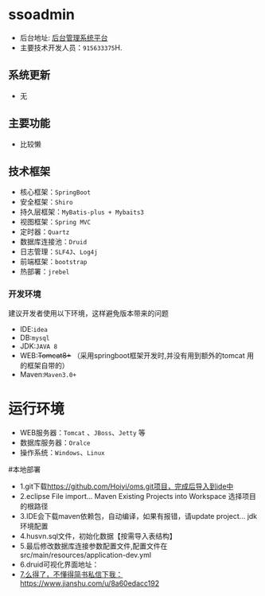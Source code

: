 # ssoadmin
* 后台地址: <a href="http://127.0.0.1/oms/login">后台管理系统平台</a><br/>
* 主要技术开发人员：`915633375`H.<br/>
## 系统更新
* 无
## 主要功能
* 比较懒<br/>

## 技术框架
* 核心框架：`SpringBoot`
* 安全框架：`Shiro`
* 持久层框架：`MyBatis-plus + Mybaits3`
* 视图框架：`Spring MVC`
* 定时器：`Quartz`
* 数据库连接池：`Druid`
* 日志管理：`SLF4J`、`Log4j`
* 前端框架：`bootstrap`
* 热部署：`jrebel`

### 开发环境
建议开发者使用以下环境，这样避免版本带来的问题
* IDE:`idea`
* DB:`mysql`
* JDK:`JAVA 8`
* WEB:<del>Tomcat8+</del> （采用springboot框架开发时,并没有用到额外的tomcat 用的框架自带的）
* Maven:`Maven3.0+`

# 运行环境
* WEB服务器：`Tomcat` 、`JBoss`、`Jetty` 等
* 数据库服务器：`Oralce`
* 操作系统：`Windows`、`Linux`

#本地部署
* 1.git下载<a href="https://github.com/Hoiyi/oms.git">https://github.com/Hoiyi/oms.git项目，完成后导入到ide中
* 2.eclipse File import... Maven Existing Projects into Workspace 选择项目的根路径
* 3.IDE会下载maven依赖包，自动编译，如果有报错，请update project... jdk环境配置
* 4.husvn.sql文件，初始化数据【按需导入表结构】
* 5.最后修改数据库连接参数配置文件,配置文件在src/main/resources/application-dev.yml
* 6.druid可视化界面地址：<a href="http://127.0.0.1/oms/druid/index.html">
* 7.么得了，不懂得简书私信下我：https://www.jianshu.com/u/8a60edacc192



